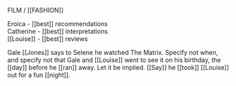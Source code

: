 FILM / [[FASHION]]  
  
Eroica - [[best]] recommendations  
Catherine - [[best]] interpretations  
[[Louise]] - [[best]] reviews  

Gale [[Jones]] says to Selene he watched The Matrix. Specify not when, and specify not that Gale and [[Louise]] went to see it on his birthday, the [[day]] before he [[ran]] away. Let it be implied. [[Say]] he [[took]] [[Louise]] out for a fun [[night]].